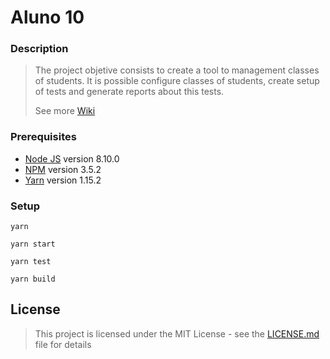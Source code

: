 # Aluno 10

### Description

  > The project objetive consists to create a tool to management classes of students.
  > It is possible configure classes of students, create setup of tests and generate reports about this tests.
  >
  > See more [Wiki](https://github.com/silvoneildr/aluno10/wiki)

### Prerequisites

  * [Node JS](https://nodejs.org/) version 8.10.0
  * [NPM](https://docs.npmjs.com/) version 3.5.2
  * [Yarn](https://yarnpkg.com/en/) version 1.15.2

### Setup

  ```
  yarn
  ```
  ```
  yarn start
  ```
  ```
  yarn test
  ```
  ```
  yarn build
  ```

## License

 > This project is licensed under the MIT License - see the [LICENSE.md](LICENSE.md) file for details
